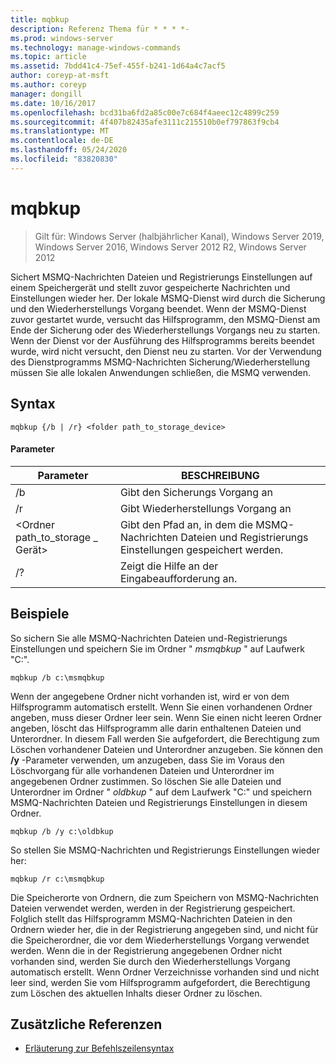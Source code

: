 ```yaml
---
title: mqbkup
description: Referenz Thema für * * * *-
ms.prod: windows-server
ms.technology: manage-windows-commands
ms.topic: article
ms.assetid: 7bdd41c4-75ef-455f-b241-1d64a4c7acf5
author: coreyp-at-msft
ms.author: coreyp
manager: dongill
ms.date: 10/16/2017
ms.openlocfilehash: bcd31ba6fd2a85c00e7c684f4aeec12c4899c259
ms.sourcegitcommit: 4f407b82435afe3111c215510b0ef797863f9cb4
ms.translationtype: MT
ms.contentlocale: de-DE
ms.lasthandoff: 05/24/2020
ms.locfileid: "83820830"
---
```

# <a name="mqbkup"></a>mqbkup

> Gilt für: Windows Server (halbjährlicher Kanal), Windows Server 2019, Windows Server 2016, Windows Server 2012 R2, Windows Server 2012

Sichert MSMQ-Nachrichten Dateien und Registrierungs Einstellungen auf einem Speichergerät und stellt zuvor gespeicherte Nachrichten und Einstellungen wieder her.
Der lokale MSMQ-Dienst wird durch die Sicherung und den Wiederherstellungs Vorgang beendet. Wenn der MSMQ-Dienst zuvor gestartet wurde, versucht das Hilfsprogramm, den MSMQ-Dienst am Ende der Sicherung oder des Wiederherstellungs Vorgangs neu zu starten. Wenn der Dienst vor der Ausführung des Hilfsprogramms bereits beendet wurde, wird nicht versucht, den Dienst neu zu starten.
Vor der Verwendung des Dienstprogramms MSMQ-Nachrichten Sicherung/Wiederherstellung müssen Sie alle lokalen Anwendungen schließen, die MSMQ verwenden.
## <a name="syntax"></a>Syntax
```
mqbkup {/b | /r} <folder path_to_storage_device>
```
#### <a name="parameters"></a>Parameter
|Parameter|BESCHREIBUNG|
|-------|--------|
|/b|Gibt den Sicherungs Vorgang an|
|/r|Gibt Wiederherstellungs Vorgang an|
|<Ordner path_to_storage \_ Gerät>|Gibt den Pfad an, in dem die MSMQ-Nachrichten Dateien und Registrierungs Einstellungen gespeichert werden.|
|/?|Zeigt die Hilfe an der Eingabeaufforderung an.|
## <a name="examples"></a>Beispiele
So sichern Sie alle MSMQ-Nachrichten Dateien und-Registrierungs Einstellungen und speichern Sie im Ordner " *msmqbkup* " auf Laufwerk "C:".
```
mqbkup /b c:\msmqbkup
```
Wenn der angegebene Ordner nicht vorhanden ist, wird er von dem Hilfsprogramm automatisch erstellt. Wenn Sie einen vorhandenen Ordner angeben, muss dieser Ordner leer sein. Wenn Sie einen nicht leeren Ordner angeben, löscht das Hilfsprogramm alle darin enthaltenen Dateien und Unterordner. In diesem Fall werden Sie aufgefordert, die Berechtigung zum Löschen vorhandener Dateien und Unterordner anzugeben. Sie können den **/y** -Parameter verwenden, um anzugeben, dass Sie im Voraus den Löschvorgang für alle vorhandenen Dateien und Unterordner im angegebenen Ordner zustimmen.
So löschen Sie alle Dateien und Unterordner im Ordner " *oldbkup* " auf dem Laufwerk "C:" und speichern MSMQ-Nachrichten Dateien und Registrierungs Einstellungen in diesem Ordner.
```
mqbkup /b /y c:\oldbkup
```
So stellen Sie MSMQ-Nachrichten und Registrierungs Einstellungen wieder her:
```
mqbkup /r c:\msmqbkup
```
Die Speicherorte von Ordnern, die zum Speichern von MSMQ-Nachrichten Dateien verwendet werden, werden in der Registrierung gespeichert. Folglich stellt das Hilfsprogramm MSMQ-Nachrichten Dateien in den Ordnern wieder her, die in der Registrierung angegeben sind, und nicht für die Speicherordner, die vor dem Wiederherstellungs Vorgang verwendet werden. Wenn die in der Registrierung angegebenen Ordner nicht vorhanden sind, werden Sie durch den Wiederherstellungs Vorgang automatisch erstellt. Wenn Ordner Verzeichnisse vorhanden sind und nicht leer sind, werden Sie vom Hilfsprogramm aufgefordert, die Berechtigung zum Löschen des aktuellen Inhalts dieser Ordner zu löschen.
## <a name="additional-references"></a>Zusätzliche Referenzen
- [Erläuterung zur Befehlszeilensyntax](command-line-syntax-key.md)
